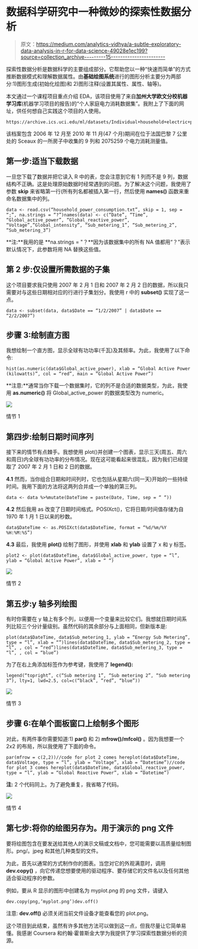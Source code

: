 # 数据科学研究中一种微妙的探索性数据分析

> 原文：<https://medium.com/analytics-vidhya/a-subtle-exploratory-data-analysis-in-r-for-data-science-49028e1ec199?source=collection_archive---------15----------------------->

探索性数据分析是数据科学的主要组成部分。它帮助您以一种“快速而简单”的方式推断数据模式和理解数据属性。由**基础绘图系统**进行的图形分析主要分为两部分:1)图形生成(初始化绘图)和 2)图形注释(设置其属性、属性、轴等)。

本文通过一个课程项目重点介绍 EDA，该项目使用了来自**加州大学欧文分校机器学习库**(机器学习项目的报告)的“个人家庭电力消耗数据集”。我附上了下面的网址，供任何想自己实践这个项目的人使用。

```
https://archive.ics.uci.edu/ml/datasets/Individual+household+electric+power+consumption
```

该档案包含 2006 年 12 月至 2010 年 11 月(47 个月)期间在位于法国巴黎 7 公里处的 Sceaux 的一所房子中收集的 9 列和 2075259 个电力消耗测量值。

## **第一步:适当下载数据**

一旦您下载了数据并把它读入 R 中的表，您会注意到它有 1 列而不是 9 列，数据结构不正确。这是处理原始数据时经常遇到的问题。为了解决这个问题，我使用了参数 **skip** 来省略第一行(所有列名都被插入第一行，然后使用 **names()** 函数来重命名数据集中的列。

```
data <- read.csv(“household_power_consumption.txt”, skip = 1, sep = “;”, na.strings = “?”)names(data) <- c(“Date”, “Time”, “Global_active_power”, “Global_reactive_power”, “Voltage”,”Global_intensity”, “Sub_metering_1”, “Sub_metering_2”, “Sub_metering_3”)
```

**注:**我用的是 **na.strings = "？**因为该数据集中的所有 NA 值都用“？”表示默认情况下，此参数将用 NA 替换这些值。

## **第 2 步:仅设置所需数据的子集**

这个项目要求我只使用 2007 年 2 月 1 日和 2007 年 2 月 2 日的数据，所以我只需要对与这些日期相对应的行进行子集划分。我使用 r 中的 **subset()** 实现了这一点。

```
data <- subset(data, data$Date == “1/2/2007” | data$Date == “2/2/2007”)
```

## **步骤 3:绘制直方图**

我想绘制一个直方图，显示全球有功功率(千瓦)及其频率。为此，我使用了以下命令:

```
hist(as.numeric(data$Global_active_power), xlab = “Global Active Power (kilowatts)”, col = “red”, main = “Global Active Power”)
```

**注意:**通常当你下载一个数据集时，它的列不是合适的数据类型，为此，我使用 **as.numeric()** 将 Global_active_power 的数据类型改为 numeric。

![](img/d55371bf8047a02e73d2995948cfe51a.png)

情节 1

## **第四步:绘制日期时间序列**

接下来的情节有点棘手。我想使用 plot()并创建一个图表，显示三天(周五、周六和周日)内全球有功功率的分布情况。现在这可能看起来很混乱，因为我们已经提取了 2007 年 2 月 1 日和 2 日的数据。

**4.1** 然而，当你组合日期和时间列时，它也包括从星期六(同一天)开始的一些持续时间。我用下面的方法将这两列合并成一个单独的第三列。

```
data <- data %>%mutate(DateTime = paste(Date, Time, sep = “ “))
```

**4.2** 然后我用 as 改变了日期时间格式。POSIXct()，它将日期/时间值存储为自 1970 年 1 月 1 日以来的秒数。

```
data$DateTime <- as.POSIXct(data$DateTime, format = “%d/%m/%Y %H:%M:%S”)
```

**4.3** 最后，我使用 **plot()** 绘制了图形，并使用 **xlab** 和 **ylab** 设置了 x 和 y 标签。

```
plot2 <- plot(data$DateTime, data$Global_active_power, type = “l”, ylab = “Global Active Power”, xlab = “ “)
```

![](img/80bbf0b9c92d95228cd2242a3a26a393.png)

情节 2

## **第五步:y 轴多列绘图**

有时你需要在 y 轴上有多个列，以便用一个变量来比较它们。我想就日期时间系列比较三个分计量级别。虽然代码的其余部分与上面相同，但新版本是:

```
plot(data$DateTime, data$Sub_metering_1, ylab = “Energy Sub Metering”, type = “l”, xlab = “”)lines(data$DateTime, data$Sub_metering_2, type = “l”, , col = “red”)lines(data$DateTime, data$Sub_metering_3, type = “l”, , col = “blue”)
```

为了在右上角添加标签作为参考键，我使用了 **legend():**

```
legend(“topright”, c(“Sub metering 1”, “Sub metering 2”, “Sub metering 3”), lty=1, lwd=2.5, col=c(“black”, “red”, “blue”))
```

![](img/e82d677d602dd02104fd7d7daf77f87d.png)

情节 3

## **步骤 6:在单个面板窗口上绘制多个图形**

对此，有两件事你需要知道:1) **par()** 和 2) **mfrow()/mfcol()** 。因为我想要一个 2x2 的布局，所以我使用了下面的命令。

```
par(mfrow = c(2,2))//code for plot 2 comes hereplot(data$DateTime, data$Voltage, type = “l”, ylab = “Voltage”, xlab = “Datetime”)//code for plot 3 comes hereplot(data$DateTime, data$Global_reactive_power, type = “l”, ylab = “Global Reactive Power”, xlab = “Datetime”)
```

**注:** 2 个代码同上。为了避免重复，我省略了代码。

![](img/dc07fd91c191d4c5684cd9d876bad4c0.png)

情节 4

## **第七步:将你的绘图另存为。用于演示的 png 文件**

要将绘图包含在要发送给其他人的演示文稿或文档中，您可能需要以高质量绘制图形。png/。jpeg 和其他几种类型的文件。

为此，首先以通常的方式制作你的图表。当您对它的外观满意时，调用 **dev.copy()** ，向它传递您想要使用的驱动程序、要存储它的文件名以及任何其他适合驱动程序的参数。

例如，要从 R 显示的图形中创建名为 myplot.png 的 png 文件，请键入

```
dev.copy(png,’myplot.png’)dev.off()
```

注意: **dev.off()** 必须关闭当前文件设备才能查看您的 plot.png。

这个项目到此结束，虽然有许多其他方法可以做到这一点，但我尽量让它简单易懂。我感谢 Coursera 和约翰·霍普斯金大学为我提供了学习探索性数据分析的资源。